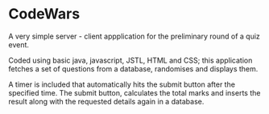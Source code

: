 # CodeWars
A very simple server - client appplication for the preliminary round of a quiz event.

Coded using basic java, javascript, JSTL, HTML and CSS; this application fetches a set of questions from a database, randomises and displays them.

A timer is included that automatically hits the submit button after the specified time.
The submit button, calculates the total marks and inserts the result along with the requested details again in a database.
